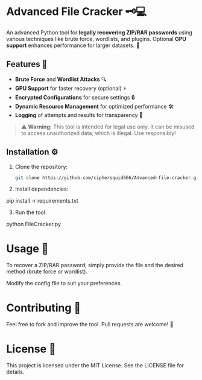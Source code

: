# Advanced File Cracker 🗝️💻

An advanced Python tool for **legally recovering ZIP/RAR passwords** using various techniques like brute force, wordlists, and plugins. Optional **GPU support** enhances performance for larger datasets. 🔑

## Features 🚀

- **Brute Force** and **Wordlist Attacks** 🔍
- **GPU Support** for faster recovery (optional) ⚡
- **Encrypted Configurations** for secure settings 🔒
- **Dynamic Resource Management** for optimized performance 🛠️
- **Logging** of attempts and results for transparency 📜

> ⚠️ **Warning:** This tool is intended for legal use only. It can be misused to access unauthorized data, which is illegal. Use responsibly!

## Installation ⚙️

1. Clone the repository:
   ```bash
   git clone https://github.com/ciphersquid666/Advanced-file-cracker.git

2. Install dependencies:

pip install -r requirements.txt


3. Run the tool:

python FileCracker.py



# Usage 📖

To recover a ZIP/RAR password, simply provide the file and the desired method (brute force or wordlist).

Modify the config file to suit your preferences.


# Contributing 🤝

Feel free to fork and improve the tool. Pull requests are welcome! 🌱

# License 📄

This project is licensed under the MIT License. See the LICENSE file for details.
